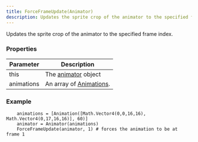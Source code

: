 ```yaml
---
title: ForceFrameUpdate(Animator)
description: Updates the sprite crop of the animator to the specified frame index.
---
```


Updates the sprite crop of the animator to the specified frame index.

### Properties

| Parameter | Description                    |
|-------------------------------------------------------------------------------|---------------------------------------------------------------------------|
| this           | The [animator](/JulGame.jl/reference/animator/animator/) object |
| animations           | An array of [Animations](/JulGame.jl/reference/animation/animation/). |

### Example
```
    animations = [Animation([Math.Vector4(0,0,16,16), Math.Vector4(0,17,16,16)], 60)]
    animator = Animator(animations)
    ForceFrameUpdate(animator, 1) # forces the animation to be at frame 1
```